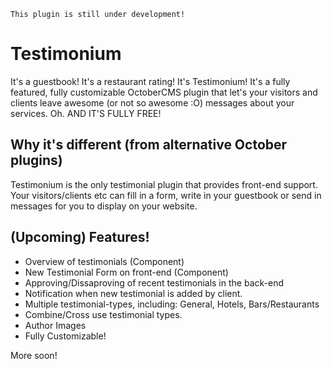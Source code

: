     This plugin is still under development! 

# Testimonium
It's a guestbook! It's a restaurant rating! It's Testimonium! It's a fully featured, fully customizable OctoberCMS plugin that let's your visitors and clients leave awesome (or not so awesome :O) messages about your services. Oh. AND IT'S FULLY FREE!

## Why it's different (from alternative October plugins)
Testimonium is the only testimonial plugin that provides front-end support. Your visitors/clients etc can fill in a form, write in your guestbook or send in messages for you to display on your website. 

## (Upcoming) Features!

- Overview of testimonials (Component)
- New Testimonial Form on front-end (Component)
- Approving/Dissaproving of recent testimonials in the back-end
- Notification when new testimonial is added by client.
- Multiple testimonial-types, including: General, Hotels, Bars/Restaurants
- Combine/Cross use testimonial types.
- Author Images
- Fully Customizable!

More soon! 
